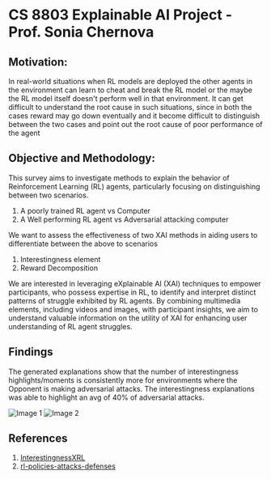 # CS 8803 Explainable AI Project - Prof. Sonia Chernova

## Motivation:

In real-world situations when RL models are deployed the other agents in the environment can learn to cheat and break the RL model or the maybe the RL model itself doesn't perform well in that environment. It can get difficult to understand the root cause in such situations, since in both the cases reward may go down eventually and it become difficult to distinguish between the two cases and point out the root cause of poor performance of the agent

## Objective and Methodology: 

This survey aims to investigate methods to explain the behavior of Reinforcement Learning (RL) agents, particularly focusing on distinguishing between two scenarios.

1. A poorly trained RL agent vs Computer
2. A Well performing RL agent vs Adversarial attacking computer

We want to assess the effectiveness of two XAI methods in aiding users to differentiate between the above to scenarios

1. Interestingness element
2. Reward Decomposition

We are interested in leveraging eXplainable AI (XAI) techniques to empower participants, who possess expertise in RL, to identify and interpret distinct patterns of struggle exhibited by RL agents.
By combining multimedia elements, including videos and images, with participant insights, we aim to understand valuable information on the utility of XAI for enhancing user understanding of RL agent struggles.

## Findings

The generated explanations show that the number of interestingness highlights/moments is consistently more for environments where the Opponent is making adversarial attacks. The interestingness explanations was able to highlight an avg of 40% of adversarial attacks.

![Image 1](findings/attack_highlights.png)
![Image 2](findings/interestingness_compare.png)

## References
1. [InterestingnessXRL](https://github.com/SRI-AIC/InterestingnessXRL)
2. [rl-policies-attacks-defenses](https://github.com/davide97l/rl-policies-attacks-defenses)


